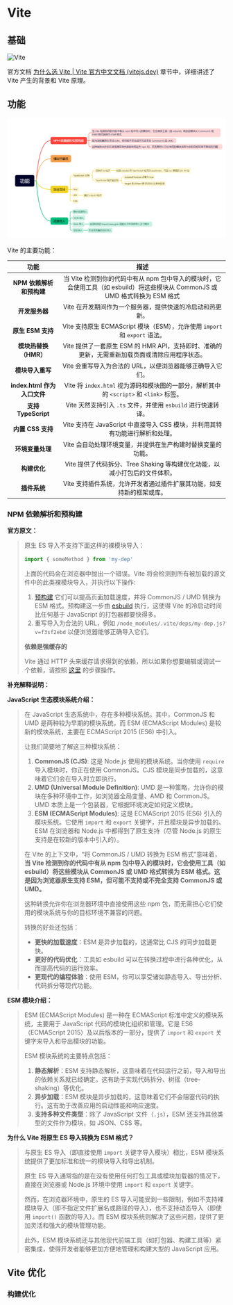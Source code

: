 # **Vite**

## **基础**

![Vite](../images/Vite.png)

官方文档 [为什么选 Vite | Vite 官方中文文档 (vitejs.dev)](https://cn.vitejs.dev/guide/why.html) 章节中，详细讲述了 Vite 产生的背景和 Vite 原理。

## **功能**

![image-20240221170745135](../images/vite功能.png)

 Vite 的主要功能：

|            功能             |                             描述                             |
| :-------------------------: | :----------------------------------------------------------: |
|  **NPM 依赖解析和预构建**   | 当 Vite 检测到你的代码中有从 npm 包中导入的模块时，它会使用工具（如 esbuild）将这些模块从 CommonJS 或 UMD 格式转换为 ESM 格式 |
|       **开发服务器**        |  Vite 在开发期间作为一个服务器，提供快速的冷启动和热更新。   |
|      **原生 ESM 支持**      | Vite 支持原生 ECMAScript 模块（ESM），允许使用 `import` 和 `export` 语法。 |
|    **模块热替换（HMR）**    | Vite 提供了一套原生 ESM 的 HMR API，支持即时、准确的更新，无需重新加载页面或清除应用程序状态。 |
|      **模块导入重写**       |  Vite 会重写导入为合法的 URL，以便浏览器能够正确导入它们。   |
| **index.html 作为入口文件** | Vite 将 `index.html` 视为源码和模块图的一部分，解析其中的 `<script>` 和 `<link>` 标签。 |
|     **支持 TypeScript**     | Vite 天然支持引入 `.ts` 文件，并使用 `esbuild` 进行快速转译。 |
|      **内置 CSS 支持**      | Vite 支持在 JavaScript 中直接导入 CSS 模块，并利用其特有功能进行解析和处理。 |
|      **环境变量处理**       | Vite 会自动处理环境变量，并提供在生产构建时替换变量的功能。  |
|        **构建优化**         | Vite 提供了代码拆分、Tree Shaking 等构建优化功能，以减小打包后的文件体积。 |
|        **插件系统**         | Vite 支持插件系统，允许开发者通过插件扩展其功能，如支持新的框架或库。 |

### NPM 依赖解析和预构建

**官方原文：**

> 原生 ES 导入不支持下面这样的裸模块导入：
>
> ```js
> import { someMethod } from 'my-dep'
> ```
>
> 上面的代码会在浏览器中抛出一个错误。Vite 将会检测到所有被加载的源文件中的此类裸模块导入，并执行以下操作:
>
> 1. [预构建](https://cn.vitejs.dev/guide/dep-pre-bundling.html) 它们可以提高页面加载速度，并将 CommonJS / UMD 转换为 ESM 格式。预构建这一步由 [esbuild](http://esbuild.github.io/) 执行，这使得 Vite 的冷启动时间比任何基于 JavaScript 的打包器都要快得多。
> 2. 重写导入为合法的 URL，例如 `/node_modules/.vite/deps/my-dep.js?v=f3sf2ebd` 以便浏览器能够正确导入它们。
>
> **依赖是强缓存的**
>
> Vite 通过 HTTP 头来缓存请求得到的依赖，所以如果你想要编辑或调试一个依赖，请按照 [这里](https://cn.vitejs.dev/guide/dep-pre-bundling.html#浏览器缓存) 的步骤操作。

**补充解释说明：**

**JavaScript 生态模块系统介绍：**

> 在 JavaScript 生态系统中，存在多种模块系统。其中，CommonJS 和 UMD 是两种较为早期的模块系统，而 ESM (ECMAScript Modules) 是较新的模块系统，主要在 ECMAScript 2015 (ES6) 中引入。
>
> 让我们简要地了解这三种模块系统：
>
> 1. **CommonJS (CJS)**: 这是 Node.js 使用的模块系统。当你使用 `require` 导入模块时，你正在使用 CommonJS。CJS 模块是同步加载的，这意味着它们会在导入时立即执行。
> 2. **UMD (Universal Module Definition)**: UMD 是一种策略，允许你的模块在多种环境中工作，如浏览器全局变量、AMD 和 CommonJS。UMD 本质上是一个包装器，它根据环境决定如何定义模块。
> 3. **ESM (ECMAScript Modules)**: 这是 ECMAScript 2015 (ES6) 引入的模块系统。它使用 `import` 和 `export` 关键字，并且模块是异步加载的。ESM 在浏览器和 Node.js 中都得到了原生支持（尽管 Node.js 的原生支持是在较新的版本中引入的）。
>
> 在 Vite 的上下文中，“将 CommonJS / UMD 转换为 ESM 格式”意味着，**当 Vite 检测到你的代码中有从 npm 包中导入的模块时，它会使用工具（如 esbuild）将这些模块从 CommonJS 或 UMD 格式转换为 ESM 格式。这是因为浏览器原生支持 ESM，但可能不支持或不完全支持 CommonJS 或 UMD。**
>
> 这种转换允许你在浏览器环境中直接使用这些 npm 包，而无需担心它们使用的模块系统与你的目标环境不兼容的问题。
>
> 转换的好处还包括：
>
> - **更快的加载速度**：ESM 是异步加载的，这通常比 CJS 的同步加载更快。
> - **更好的代码优化**：工具如 esbuild 可以在转换过程中进行各种优化，从而提高代码的运行效率。
> - **更现代的编程体验**：使用 ESM，你可以享受诸如静态导入、导出分析、代码拆分等现代功能。

**ESM 模块介绍：**

> ESM (ECMAScript Modules) 是一种在 ECMAScript 标准中定义的模块系统，主要用于 JavaScript 代码的模块化组织和管理。它是 ES6（ECMAScript 2015）及以后版本的一部分，提供了 `import` 和 `export` 关键字来导入和导出模块的功能。
>
> ESM 模块系统的主要特点包括：
>
> 1. **静态解析**：ESM 支持静态解析，这意味着在代码运行之前，导入和导出的依赖关系就已经确定。这有助于实现代码拆分、树摇（tree-shaking）等优化。
> 2. **异步加载**：ESM 模块是异步加载的，这意味着它们不会阻塞代码的执行。这有助于改善应用的启动性能和响应速度。
> 3. **支持多种文件类型**：除了 JavaScript 文件（`.js`），ESM 还支持其他类型的文件作为模块，如 JSON、CSS 等。

**为什么 Vite 将原生 ES 导入转换为 ESM 格式？**

> 与原生 ES 导入（即直接使用 `import` 关键字导入模块）相比，ESM 模块系统提供了更加标准和统一的模块导入和导出机制。
>
> 原生 ES 导入通常指的是在没有使用任何打包工具或模块加载器的情况下，直接在浏览器或 Node.js 环境中使用 `import` 和 `export` 关键字。
>
> 然而，在浏览器环境中，原生的 ES 导入可能受到一些限制，例如不支持裸模块导入（即不指定文件扩展名或路径的导入），也不支持动态导入（即使用 `import()` 函数的导入）。而 ESM 模块系统则解决了这些问题，提供了更加灵活和强大的模块管理功能。
>
> 此外，ESM 模块系统还与其他现代前端工具（如打包器、构建工具等）紧密集成，使得开发者能够更加方便地管理和构建大型的 JavaScript 应用。



## **Vite 优化**

### **构建优化**